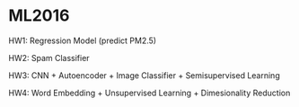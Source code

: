# ML2016

HW1: Regression Model (predict PM2.5)

HW2: Spam Classifier

HW3: CNN + Autoencoder + Image Classifier + Semisupervised Learning 

HW4: Word Embedding + Unsupervised Learning + Dimesionality Reduction
